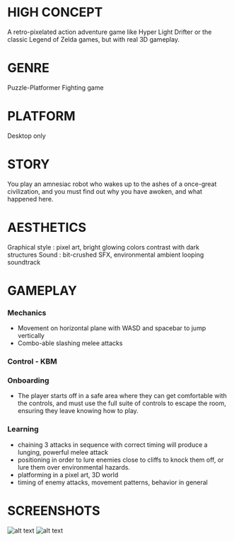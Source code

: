 # HIGH CONCEPT
A retro-pixelated action adventure game like Hyper Light Drifter or the classic Legend of Zelda games, but with real 3D gameplay.

# GENRE
Puzzle-Platformer Fighting game

# PLATFORM
Desktop only

# STORY
You play an amnesiac robot who wakes up to the ashes of a once-great civilization, and you must find out why you have awoken, and what happened here.

# AESTHETICS
Graphical style : pixel art, bright glowing colors contrast with dark structures
Sound : bit-crushed SFX, environmental ambient looping soundtrack

# GAMEPLAY
### Mechanics
 - Movement on horizontal plane with WASD and spacebar to jump vertically
 - Combo-able slashing melee attacks

### Control - KBM

### Onboarding
  - The player starts off in a safe area where they can get comfortable with the controls, and must use the full suite of controls to escape the room, ensuring they leave knowing how to play.
  
### Learning
 - chaining 3 attacks in sequence with correct timing will produce a lunging, powerful melee attack
 - positioning in order to lure enemies close to cliffs to knock them off, or lure them over environmental hazards.
 - platforming in a pixel art, 3D world
 - timing of enemy attacks, movement patterns, behavior in general

# SCREENSHOTS
![alt text](https://github.com/mlipina1234/IGME-230/blob/master/CharacterConcept.png "Character Concepts")
![alt text](https://github.com/mlipina1234/IGME-230/blob/master/Night.png "Environment")